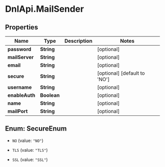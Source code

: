 # DnlApi.MailSender

## Properties
Name | Type | Description | Notes
------------ | ------------- | ------------- | -------------
**password** | **String** |  | [optional] 
**mailServer** | **String** |  | [optional] 
**email** | **String** |  | [optional] 
**secure** | **String** |  | [optional] [default to &#39;NO&#39;]
**username** | **String** |  | [optional] 
**enableAuth** | **Boolean** |  | [optional] 
**name** | **String** |  | [optional] 
**mailPort** | **String** |  | [optional] 


<a name="SecureEnum"></a>
## Enum: SecureEnum


* `NO` (value: `"NO"`)

* `TLS` (value: `"TLS"`)

* `SSL` (value: `"SSL"`)





